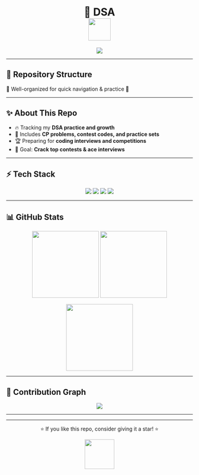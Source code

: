<h1 align="center">
  🚀 DSA   
  <br>
  <img src="https://media.giphy.com/media/L1R1tvI9svkIWwpVYr/giphy.gif" width="60" />
</h1>

<p align="center">
  <img src="https://readme-typing-svg.herokuapp.com?size=25&duration=3000&color=36BCF7&center=true&vCenter=true&width=500&lines=Competitive+Programming;Data+Structures+%26+Algorithms;Practice+Problems;Contest+Solutions;Level+Up+Everyday!+🔥" />
</p>

---

## 📂 Repository Structure
📌 Well-organized for quick navigation & practice 🚦  

---

## ✨ About This Repo
- 🔥 Tracking my **DSA practice and growth**  
- 📘 Includes **CP problems, contest codes, and practice sets**  
- 🏆 Preparing for **coding interviews and competitions**  
- 🎯 Goal: **Crack top contests & ace interviews**  

---

## ⚡ Tech Stack  
<p align="center">
  <img src="https://img.shields.io/badge/C++-gradient?logo=c%2B%2B&logoColor=white&color=blueviolet&style=for-the-badge" />
  <img src="https://img.shields.io/badge/Python-3776AB?style=for-the-badge&logo=python&logoColor=white" />
  <img src="https://img.shields.io/badge/Git-F05032?style=for-the-badge&logo=git&logoColor=white" />
  <img src="https://img.shields.io/badge/GitHub-181717?style=for-the-badge&logo=github&logoColor=white" />
</p>

---

## 📊 GitHub Stats  
<p align="center">
  <img src="https://github-readme-streak-stats.herokuapp.com/?user=speedcuberayush&theme=radical&hide_border=true" height="180" />
  <img src="https://github-readme-stats.vercel.app/api?username=speedcuberayush&show_icons=true&theme=radical&hide_border=true" height="180" />
</p>

<p align="center">
  <img src="https://github-readme-stats.vercel.app/api/top-langs/?username=speedcuberayush&layout=compact&theme=radical&hide_border=true" height="180" />
</p>

---

## 🌟 Contribution Graph  
<p align="center">
  <img src="https://github-readme-activity-graph.vercel.app/graph?username=speedcuberayush&theme=tokyo-night&hide_border=true&area=true" />
</p>

---

---

<p align="center">⭐ If you like this repo, consider giving it a star! ⭐</p>
<p align="center">
  <img src="https://media.giphy.com/media/3o6UBpHgaXFDNAuttm/giphy.gif" width="80" />
</p>
